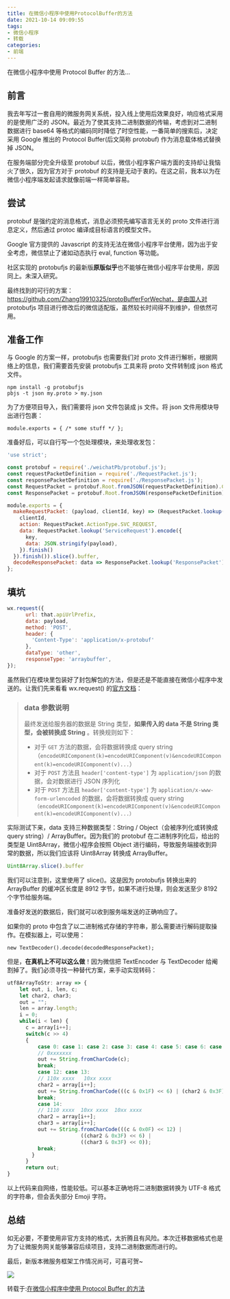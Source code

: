 ```yaml
---
title: 在微信小程序中使用ProtocolBuffer的方法
date: 2021-10-14 09:09:55
tags:
- 微信小程序
- 转载
categories:
- 前端
---
```

在微信小程序中使用 Protocol Buffer 的方法...
<!--more-->

## 前言

我去年写过一套自用的微服务网关系统，投入线上使用后效果良好，响应格式采用的是使用广泛的 JSON。最近为了使其支持二进制数据的传输，考虑到对二进制数据进行 base64 等格式的编码同时降低了时空性能，一番简单的搜索后，决定采用 Google 推出的 Protocol Buffer(后文简称 protobuf) 作为消息载体格式替换掉 JSON。

在服务端部分完全升级至 protobuf 以后，微信小程序客户端方面的支持却让我恼火了很久，因为官方对于 protobuf 的支持是无动于衷的。在这之前，我本以为在微信小程序端发起请求就像前端一样简单容易。

## 尝试

protobuf 是强约定的消息格式，消息必须预先编写语言无关的 proto 文件进行消息定义，然后通过 protoc 编译成目标语言的模型文件。

Google 官方提供的 Javascript 的支持无法在微信小程序平台使用，因为出于安全考虑，微信禁止了诸如动态执行 eval, function 等功能。

社区实现的 protobufjs 的最新版**原版似乎**也不能够在微信小程序平台使用，原因同上。未深入研究。

最终找到的可行的方案：https://github.com/Zhang19910325/protoBufferForWechat，是由国人对 protobufjs 项目进行修改后的微信适配版，虽然较长时间得不到维护，但依然可用。

## 准备工作

与 Google 的方案一样，protobufjs 也需要我们对 proto 文件进行解析，根据网络上的信息，我们需要首先安装 protobufjs 工具来将 proto 文件转制成 json 格式文件。

```
npm install -g protobufjs
pbjs -t json my.proto > my.json
```

为了方便项目导入，我们需要将 json 文件包装成 js 文件。将 json 文件用模块导出进行包裹：

```
module.exports = { /* some stuff */ };
```

准备好后，可以自行写一个包处理模块，来处理收发包：

```javascript
'use strict';

const protobuf = require('./weichatPb/protobuf.js');
const requestPacketDefinition = require('./RequestPacket.js');
const responsePacketDefinition = require('./ResponsePacket.js');
const RequestPacket = protobuf.Root.fromJSON(requestPacketDefinition).Collplex.Models.RequestPacket;
const ResponsePacket = protobuf.Root.fromJSON(responsePacketDefinition).Collplex.Models.ResponsePacket;

module.exports = {
  makeRequestPacket: (payload, clientId, key) => (RequestPacket.lookup('RequestPacket').encode({
    clientId,
    action: RequestPacket.ActionType.SVC_REQUEST,
    data: RequestPacket.lookup('ServiceRequest').encode({
      key,
      data: JSON.stringify(payload),
    }).finish()
  }).finish()).slice().buffer,
  decodeResponsePacket: data => ResponsePacket.lookup('ResponsePacket').decode(data),
};
```

## 填坑

```javascript
wx.request({
      url: that.apiUrlPrefix,
      data: payload,
      method: 'POST',
      header: {
        'Content-Type': 'application/x-protobuf'
      },
      dataType: 'other',
      responseType: 'arraybuffer',
});
```

虽然我们在模块里包装好了封包解包的方法，但是还是不能直接在微信小程序中发送的。让我们先来看看 wx.request() 的[官方文档](https://developers.weixin.qq.com/miniprogram/dev/api/network/request/wx.request.html)：

> ### data 参数说明
>
> 最终发送给服务器的数据是 String 类型，**如果传入的 data 不是 String 类型，会被转换成 String** 。转换规则如下：
>
> - 对于 `GET` 方法的数据，会将数据转换成 query string（`encodeURIComponent(k)=encodeURIComponent(v)&encodeURIComponent(k)=encodeURIComponent(v)...`）
> - 对于 `POST` 方法且 `header['content-type']` 为 `application/json` 的数据，会对数据进行 JSON 序列化
> - 对于 `POST` 方法且 `header['content-type']` 为 `application/x-www-form-urlencoded` 的数据，会将数据转换成 query string `（encodeURIComponent(k)=encodeURIComponent(v)&encodeURIComponent(k)=encodeURIComponent(v)...）`

实际测试下来，data 支持三种数据类型：String / Object（会被序列化或转换成 query string）/ ArrayBuffer。因为我们的 protobuf 在二进制序列化后，给出的类型是 Uint8Array，微信小程序会按照 Object 进行编码，导致服务端接收到异常的数据，所以我们应该将 Uint8Array 转换成 ArrayBuffer。

```javascript
Uint8Array.slice().buffer
```

我们可以注意到，这里使用了 slice()。这是因为 protobufjs 转换出来的 ArrayBuffer 的缓冲区长度是 8912 字节，如果不进行处理，则会发送至少 8192 个字节给服务端。

准备好发送的数据后，我们就可以收到服务端发送的正确响应了。

如果你的 proto 中包含了以二进制格式存储的字符串，那么需要进行解码提取操作。在模拟器上，可以使用：

```
new TextDecoder().decode(decodedResponsePacket);
```

但是，**在真机上不可以这么做**！因为微信把 TextEncoder 与 TextDecoder 给阉割掉了。我们必须寻找一种替代方案，来手动实现转码：

```javascript
utf8ArrayToStr: array => {
    let out, i, len, c;
    let char2, char3;
    out = "";
    len = array.length;
    i = 0;
    while(i < len) {
      c = array[i++];
      switch(c >> 4)
      { 
          case 0: case 1: case 2: case 3: case 4: case 5: case 6: case 7:
          // 0xxxxxxx
          out += String.fromCharCode(c);
          break;
          case 12: case 13:
          // 110x xxxx   10xx xxxx
          char2 = array[i++];
          out += String.fromCharCode(((c & 0x1F) << 6) | (char2 & 0x3F));
          break;
          case 14:
          // 1110 xxxx  10xx xxxx  10xx xxxx
          char2 = array[i++];
          char3 = array[i++];
          out += String.fromCharCode(((c & 0x0F) << 12) |
                        ((char2 & 0x3F) << 6) |
                        ((char3 & 0x3F) << 0));
          break;
        }
      }
      return out;
}
```

以上代码来自网络，性能较低。可以基本正确地将二进制数据转换为 UTF-8 格式的字符串，但会丢失部分 Emoji 字符。

## 总结

如无必要，不要使用非官方支持的格式，太折腾且有风险。本次迁移数据格式也是为了让微服务网关能够兼容后续项目，支持二进制数据而进行的。

最后，新版本微服务框架工作情况尚可，可喜可贺~

![](https://cdn.jsdelivr.net/gh/houpai/hp-cdn@latest/picGo/CollplexDemo-1024x494.png)

转载于:[在微信小程序中使用 Protocol Buffer 的方法](https://iedon.com/2020/08/18/790.html)

